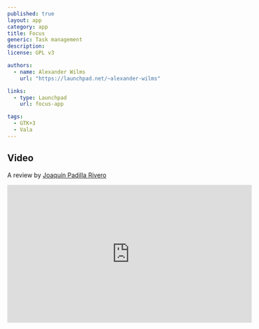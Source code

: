 ```yaml
---
published: true
layout: app
category: app
title: Focus
generic: Task management
description:
license: GPL v3

authors: 
  - name: Alexander Wilms
    url: "https://launchpad.net/~alexander-wilms"

links:
  - type: Launchpad
    url: focus-app

tags: 
  - GTK+3
  - Vala
---
```

## Video
A review by [Joaquín Padilla Rivero](https://www.youtube.com/channel/UC_im4PuM9ViTNjaUf2cXmgg)
<iframe width="560" height="315" src="https://www.youtube.com/embed/QnO6P9IUkiU" frameborder="0" allowfullscreen></iframe>